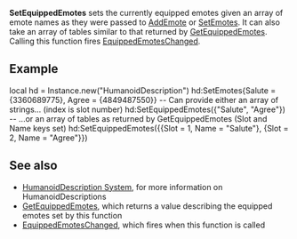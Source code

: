 **SetEquippedEmotes** sets the currently equipped emotes given an array of emote names as they were passed to [AddEmote](https://developer.roblox.com/en-us/api-reference/function/HumanoidDescription/AddEmote) or [SetEmotes](https://developer.roblox.com/en-us/api-reference/function/HumanoidDescription/SetEmotes). It can also take an array of tables similar to that returned by [GetEquippedEmotes](https://developer.roblox.com/en-us/api-reference/function/HumanoidDescription/GetEquippedEmotes). Calling this function fires [EquippedEmotesChanged](https://developer.roblox.com/en-us/api-reference/event/HumanoidDescription/EquippedEmotesChanged).

Example
-------

local hd = Instance.new("HumanoidDescription")
hd:SetEmotes{Salute = {3360689775}, Agree = {4849487550}}
-- Can provide either an array of strings... (index is slot number)
hd:SetEquippedEmotes({"Salute", "Agree"})
-- ...or an array of tables as returned by GetEquippedEmotes (Slot and Name keys set)
hd:SetEquippedEmotes({{Slot = 1, Name = "Salute"}, {Slot = 2, Name = "Agree"}})

See also
--------

*   [HumanoidDescription System](https://developer.roblox.com/en-us/articles/HumanoidDescription-System), for more information on HumanoidDescriptions
*   [GetEquippedEmotes](https://developer.roblox.com/en-us/api-reference/function/HumanoidDescription/GetEquippedEmotes), which returns a value describing the equipped emotes set by this function
*   [EquippedEmotesChanged](https://developer.roblox.com/en-us/api-reference/event/HumanoidDescription/EquippedEmotesChanged), which fires when this function is called